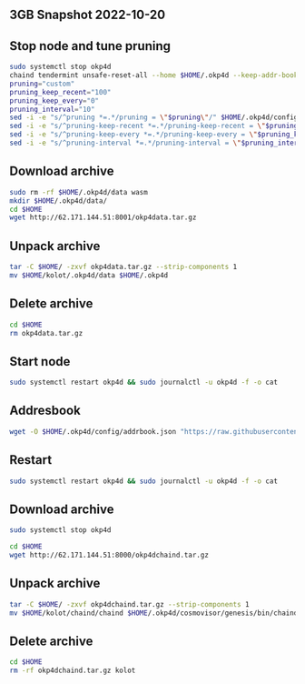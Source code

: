 ## 3GB Snapshot 2022-10-20

## Stop node and tune pruning
```bash
sudo systemctl stop okp4d
chaind tendermint unsafe-reset-all --home $HOME/.okp4d --keep-addr-book
pruning="custom"
pruning_keep_recent="100"
pruning_keep_every="0"
pruning_interval="10"
sed -i -e "s/^pruning *=.*/pruning = \"$pruning\"/" $HOME/.okp4d/config/app.toml
sed -i -e "s/^pruning-keep-recent *=.*/pruning-keep-recent = \"$pruning_keep_recent\"/" $HOME/.okp4d/config/app.toml
sed -i -e "s/^pruning-keep-every *=.*/pruning-keep-every = \"$pruning_keep_every\"/" $HOME/.okp4d/config/app.toml
sed -i -e "s/^pruning-interval *=.*/pruning-interval = \"$pruning_interval\"/" $HOME/.okp4d/config/app.toml
```

## Download archive

```bash
sudo rm -rf $HOME/.okp4d/data wasm
mkdir $HOME/.okp4d/data/
cd $HOME
wget http://62.171.144.51:8001/okp4data.tar.gz
```
## Unpack archive

```bash
tar -C $HOME/ -zxvf okp4data.tar.gz --strip-components 1
mv $HOME/kolot/.okp4d/data $HOME/.okp4d
```

## Delete archive

```bash
cd $HOME
rm okp4data.tar.gz
```

## Start node

```bash
sudo systemctl restart okp4d && sudo journalctl -u okp4d -f -o cat
```

## Addresbook 

```bash
wget -O $HOME/.okp4d/config/addrbook.json "https://raw.githubusercontent.com/Kolot86/Snapshots-SateSync/main/OKP4/addrbook.json"
```
## Restart 

```bash
sudo systemctl restart okp4d && sudo journalctl -u okp4d -f -o cat
```

## Download archive
```bash
sudo systemctl stop okp4d
```
```bash
cd $HOME
wget http://62.171.144.51:8000/okp4dchaind.tar.gz
```
## Unpack archive

```bash
tar -C $HOME/ -zxvf okp4dchaind.tar.gz --strip-components 1
mv $HOME/kolot/chaind/chaind $HOME/.okp4d/cosmovisor/genesis/bin/chaind
```

## Delete archive

```bash
cd $HOME
rm -rf okp4dchaind.tar.gz kolot
